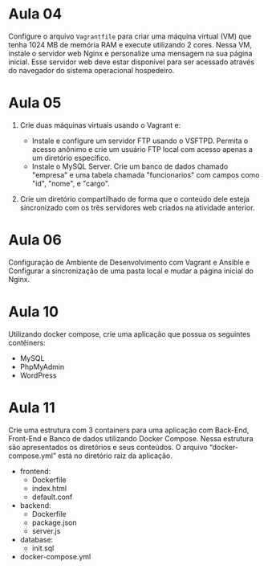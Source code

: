 # Aula 04
Configure o arquivo `Vagrantfile` para criar uma máquina virtual (VM) que tenha 1024 MB de memória RAM e execute utilizando 2 cores. Nessa VM, instale o servidor web Nginx e personalize uma mensagem na sua página inicial. 
Esse servidor web deve estar disponível para ser acessado através do navegador do sistema operacional hospedeiro.

# Aula 05

1. Crie duas máquinas virtuais usando o Vagrant e:
    - Instale e configure um servidor FTP usando o VSFTPD. Permita o acesso anônimo e crie um usuário FTP local com acesso apenas a um diretório específico.
    - Instale o MySQL Server. Crie um banco de dados chamado "empresa" e uma tabela chamada "funcionarios" com campos como "id", "nome", e "cargo".

2. Crie um diretório compartilhado de forma que o conteúdo dele esteja sincronizado com os três servidores web criados na atividade anterior.

# Aula 06
Configuração de Ambiente de Desenvolvimento com Vagrant e Ansible e Configurar a sincronização de uma pasta local e mudar a página inicial do Nginx.

# Aula 10

Utilizando docker compose, crie uma aplicação que possua os seguintes contêiners:
- MySQL
- PhpMyAdmin
- WordPress

# Aula 11

Crie uma estrutura com 3 containers para uma aplicação com Back-End, Front-End e Banco de dados utilizando Docker Compose. Nessa estrutura são apresentados os diretórios e seus conteúdos. O arquivo “docker-compose.yml” está no diretório raiz da aplicação.
- frontend:
    - Dockerfile
    - index.html
    - default.conf
- backend:
    - Dockerfile
    - package.json
    - server.js
- database:
    - init.sql
- docker-compose.yml
